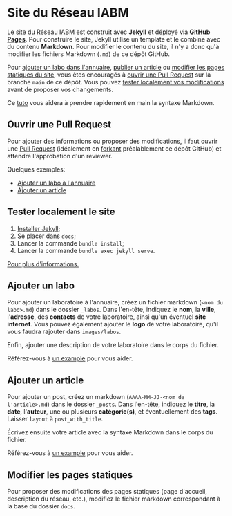 # Site du Réseau IABM

Le site du Réseau IABM est construit avec **Jekyll** et déployé via **[GitHub Pages](https://docs.github.com/en/pages/setting-up-a-github-pages-site-with-jekyll)**. Pour construire le site, Jekyll utilise un template et le combine avec du contenu **Markdown**. Pour modifier le contenu du site, il n'y a donc qu'à modifier les fichiers
Markdown (`.md`) de ce dépôt GitHub.

Pour [ajouter un labo dans l'annuaire](#ajouter-un-labo), [publier un article](#ajouter-un-article) ou [modifier les pages statiques du site](#modifier-les-pages-statiques), vous êtes encouragés à [ouvrir une Pull Request](#ouvrir-une-pull-request) sur la branche `main` de ce dépôt. Vous pouvez [tester localement vos modifications](#tester-localement-le-site) avant de proposer vos changements.

Ce [tuto](https://reseau-iabm.github.io/tuto/2025/03/11/markdown.html) vous aidera à prendre rapidement en main la syntaxe Markdown.

## Ouvrir une Pull Request

Pour ajouter des informations ou proposer des modifications, il faut ouvrir une [Pull Request](https://docs.github.com/en/pull-requests) (idéalement en [forkant](https://docs.github.com/fr/pull-requests/collaborating-with-pull-requests/working-with-forks/fork-a-repo) préalablement
ce dépôt GitHub) et attendre l'approbation d'un reviewer.

Quelques exemples:
- [Ajouter un labo à l'annuaire](https://github.com/reseau-iabm/reseau-iabm.github.io/pull/1)
- [Ajouter un article](https://github.com/reseau-iabm/reseau-iabm.github.io/pull/3)

## Tester localement le site

1. [Installer Jekyll](https://jekyllrb.com/docs/installation/);
2. Se placer dans `docs`;
3. Lancer la commande `bundle install`;
4. Lancer la commande `bundle exec jekyll serve`.

[Pour plus d'informations.](https://docs.github.com/en/pages/setting-up-a-github-pages-site-with-jekyll/testing-your-github-pages-site-locally-with-jekyll)

## Ajouter un labo

Pour ajouter un laboratoire à l'annuaire, créez un fichier markdown (`<nom du labo>.md`) dans le dossier `_labos`.
Dans l'en-tête, indiquez le **nom**, la **ville**, l'**adresse**, des **contacts** de votre laboratoire, ainsi qu'un éventuel **site internet**. Vous pouvez également ajouter le **logo** de votre laboratoire, qu'il vous faudra rajouter dans `images/labos`.

Enfin, ajouter une description de votre laboratoire dans le corps du fichier.

Référez-vous à [un example](https://github.com/reseau-iabm/reseau-iabm.github.io/blob/main/docs/_labos/aramis.md?plain=1) pour vous aider.

## Ajouter un article

Pour ajouter un post, créez un markdown (`AAAA-MM-JJ-<nom de l'article>.md`) dans le dossier `_posts`. Dans l'en-tête, indiquez
le **titre**, la **date**, l'**auteur**, une ou plusieurs **catégorie(s)**, et éventuellement
des **tags**. Laisser `layout` à `post_with_title`.

Écrivez ensuite votre article avec la syntaxe Markdown dans le corps du fichier. 

Référez-vous
à [un example](https://github.com/reseau-iabm/reseau-iabm.github.io/blob/main/docs/_posts/2025-03-17-bienvenue.md?plain=1) pour vous aider.

## Modifier les pages statiques

Pour proposer des modifications des pages statiques (page d'accueil, description du réseau, etc.),
modifiez le fichier markdown correspondant à la base du dossier `docs`. 
